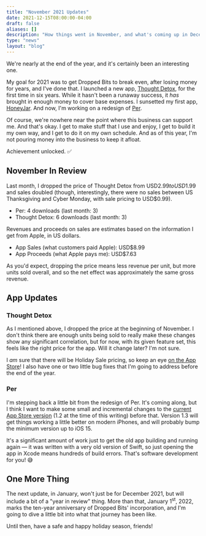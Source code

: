 ```yaml
---
title: "November 2021 Updates"
date: 2021-12-15T08:00:00-04:00
draft: false
aliases: []
description: "How things went in November, and what's coming up in December!"
type: "news"
layout: "blog"
---
```


We're nearly at the end of the year, and it's certainly been an interesting one.

My goal for 2021 was to get Dropped Bits to break even, after losing money for years, and I've done that. I launched a new app, [Thought Detox][tdsite], for the first time in six years. While it hasn't been a runaway success, it _has_ brought in enough money to cover base expenses. I sunsetted my first app, [HoneyJar][hsite]. And now, I'm working on a redesign of [Per][persite].

Of course, we're nowhere near the point where this business can support me. And that's okay. I get to make stuff that I use and enjoy, I get to build it my own way, and I get to do it on my own schedule. And as of this year, I'm not pouring money into the business to keep it afloat.

Achievement unlocked. ✅

## November In Review

Last month, I dropped the price of Thought Detox from USD$2.99 to USD$1.99 and sales doubled (though, interestingly, there were no sales between US Thanksgiving and Cyber Monday, with sale pricing to USD$0.99).

- Per: 4 downloads (last month: 3)
- Thought Detox: 6 downloads (last month: 3)

Revenues and proceeds on sales are estimates based on the information I get from Apple, in US dollars.

- App Sales (what customers paid Apple): USD$8.99
- App Proceeds (what Apple pays me): USD$7.63

As you'd expect, dropping the price means less revenue per unit, but more units sold overall, and so the net effect was approximately the same gross revenue.

## App Updates

### Thought Detox

As I mentioned above, I dropped the price at the beginning of November. I don't think there are enough units being sold to really make these changes show any significant correlation, but for now, with its given feature set, this feels like the right price for the app. Will it change later? I'm not sure.

I _am_ sure that there will be Holiday Sale pricing, so keep an eye [on the App Store][tdappstore]! I also have one or two little bug fixes that I'm going to address before the end of the year.

### Per

I'm stepping back a little bit from the redesign of Per. It's coming along, but I think I want to make some small and incremental changes to the [current App Store version][perappstore] (1.2 at the time of this writing) before that. Version 1.3 will get things working a little better on modern iPhones, and will probably bump the minimum version up to iOS 15.

It's a significant amount of work just to get the old app building and running again — it was written with a very old version of Swift, so just opening the app in Xcode means hundreds of build errors. That's software development for you! 😅

## One More Thing

The next update, in January, won't just be for December 2021, but will include a bit of a "year in review" thing. More than that, January 1<sup>st</sup>, 2022, marks the ten-year anniversary of Dropped Bits' incorporation, and I'm going to dive a little bit into what that journey has been like.

Until then, have a safe and happy holiday season, friends!

<!--references-->
[persite]: https://droppedbits.com/per?utm_campaign=202112update&utm_source=dbblog&utm_medium=referral
[hsite]: https://droppedbits.com/honeyjar?utm_campaign=202112update&utm_source=dbblog&utm_medium=referral
[tdsite]: https://thoughtdetox.app/?utm_campaign=202112update&utm_source=dbblog&utm_medium=referral
[perappstore]: https://apps.apple.com/app/apple-store/id922693504?pt=973725&ct=dbblog&mt=8
[tdappstore]: https://apps.apple.com/app/apple-store/id1534491093?pt=973725&ct=dbblog&mt=8
[xcc]: https://developer.apple.com/xcode-cloud/
[analytics]: https://telemetrydeck.com
[dbcontact]: https://droppedbits.com/contact-us?utm_campaign=202112update&utm_source=dbblog&utm_medium=referral
